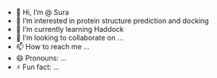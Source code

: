 - 👋 Hi, I’m @ Sura
- 👀 I’m interested in protein structure prediction and docking
- 🌱 I’m currently learning Haddock
- 💞️ I’m looking to collaborate on ...
- 📫 How to reach me ...
- 😄 Pronouns: ...
- ⚡ Fun fact: ...

<!---
Sura/Sura is a ✨ special ✨ repository because its `README.md` (this file) appears on your GitHub profile.
You can click the Preview link to take a look at your changes.
--->
